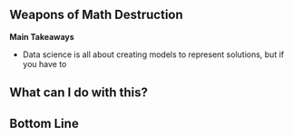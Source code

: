 ## Weapons of Math Destruction

**Main Takeaways**
- Data science is all about creating models to represent solutions, but if you have to 

**What can I do with this?**
- 

**Bottom Line**
-
<!--stackedit_data:
eyJoaXN0b3J5IjpbLTEzMjEyNzg2MTAsMTYzMDg5Mzg4Ml19
-->